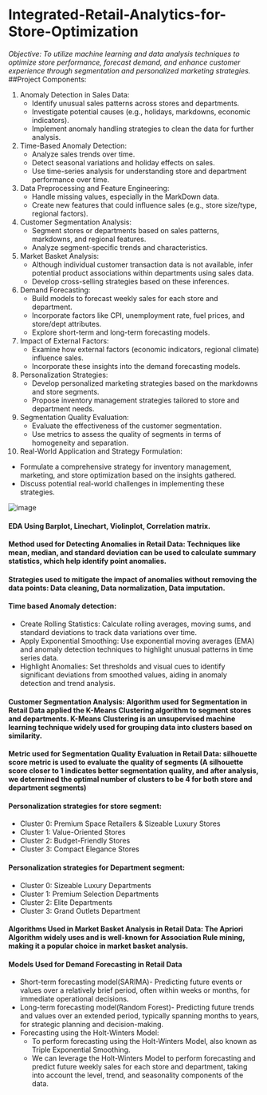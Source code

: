 # Integrated-Retail-Analytics-for-Store-Optimization
*Objective: To utilize machine learning and data analysis techniques to optimize store performance, forecast demand, and enhance customer experience through segmentation and personalized marketing strategies.*
##Project Components:
1. Anomaly Detection in Sales Data:
   * Identify unusual sales patterns across stores and departments.
   * Investigate potential causes (e.g., holidays, markdowns, economic indicators).
   * Implement anomaly handling strategies to clean the data for further analysis.
2. Time-Based Anomaly Detection: 
   *  Analyze sales trends over time.
   *  Detect seasonal variations and holiday effects on sales.
   *  Use time-series analysis for understanding store and department performance over time.
3. Data Preprocessing and Feature Engineering: 
   *  Handle missing values, especially in the MarkDown data.
   *  Create new features that could influence sales (e.g., store size/type, regional factors).
4. Customer Segmentation Analysis: 
   *  Segment stores or departments based on sales patterns, markdowns, and regional features.
   *  Analyze segment-specific trends and characteristics.
5. Market Basket Analysis: 
   *  Although individual customer transaction data is not available, infer potential product associations within departments using sales data.
   *  Develop cross-selling strategies based on these inferences.
6. Demand Forecasting: 
   *  Build models to forecast weekly sales for each store and department.
   *  Incorporate factors like CPI, unemployment rate, fuel prices, and store/dept attributes.
   *  Explore short-term and long-term forecasting models.
7. Impact of External Factors: 
   *  Examine how external factors (economic indicators, regional climate) influence sales.
   *  Incorporate these insights into the demand forecasting models.
8. Personalization Strategies: 
   *  Develop personalized marketing strategies based on the markdowns and store segments.
   *  Propose inventory management strategies tailored to store and department needs.
9. Segmentation Quality Evaluation: 
   *  Evaluate the effectiveness of the customer segmentation.
   *  Use metrics to assess the quality of segments in terms of homogeneity and separation.
10. Real-World Application and Strategy Formulation: 
   *  Formulate a comprehensive strategy for inventory management, marketing, and store optimization based on the insights gathered.
   *  Discuss potential real-world challenges in implementing these strategies.

![image](https://github.com/user-attachments/assets/0c9e1c94-9026-4aba-95d2-b70f7e886757)

#### EDA Using Barplot, Linechart, Violinplot, Correlation matrix.
#### Method used for Detecting Anomalies in Retail Data: Techniques like mean, median, and standard deviation can be used to calculate summary statistics, which help identify point anomalies.
#### Strategies used to mitigate the impact of anomalies without removing the data points: Data cleaning, Data normalization, Data imputation.
#### Time based Anomaly detection: 
   *  Create Rolling Statistics: Calculate rolling averages, moving sums, and standard deviations to track data variations over time.
   *  Apply Exponential Smoothing: Use exponential moving averages (EMA) and anomaly detection techniques to highlight unusual patterns in time series data.
   *  Highlight Anomalies: Set thresholds and visual cues to identify significant deviations from smoothed values, aiding in anomaly detection and trend analysis.
#### Customer Segmentation Analysis: Algorithm used for Segmentation in Retail Data applied the K-Means Clustering algorithm to segment stores and departments. K-Means Clustering is an unsupervised machine learning technique widely used for grouping data into clusters based on similarity.
#### Metric used for Segmentation Quality Evaluation in Retail Data: silhouette score metric is used to evaluate the quality of segments (A silhouette score closer to 1 indicates better segmentation quality, and after analysis, we determined the optimal number of clusters to be 4 for both store and department segments)
#### Personalization strategies for store segment: 
   *  Cluster 0: Premium Space Retailers & Sizeable Luxury Stores
   *  Cluster 1: Value-Oriented Stores
   *  Cluster 2: Budget-Friendly Stores
   *  Cluster 3: Compact Elegance Stores
#### Personalization strategies for Department segment: 
   *  Cluster 0: Sizeable Luxury Departments
   *  Cluster 1: Premium Selection Departments
   *  Cluster 2: Elite Departments
   *  Cluster 3: Grand Outlets Department
#### Algorithms Used in Market Basket Analysis in Retail Data: The Apriori Algorithm widely uses and is well-known for Association Rule mining, making it a popular choice in market basket analysis. 
#### Models Used for Demand Forecasting in Retail Data
   *  Short-term forecasting model(SARIMA)- Predicting future events or values over a relatively brief period, often within weeks or months, for immediate operational decisions.
   *  Long-term forecasting model(Random Forest)- Predicting future trends and values over an extended period, typically spanning months to years, for strategic planning and decision-making.
   *  Forecasting using the Holt-Winters Model: 
         *  To perform forecasting using the Holt-Winters Model, also known as Triple Exponential Smoothing.
         *  We can leverage the Holt-Winters Model to perform forecasting and predict future weekly sales for each store and department, taking into account the level, trend, and seasonality components of the data.
